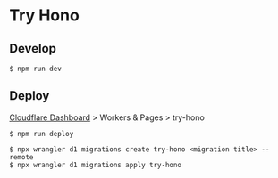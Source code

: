 # Try Hono

## Develop

```console
$ npm run dev
```

## Deploy

[Cloudflare Dashboard](https://dash.cloudflare.com/) > Workers & Pages > try-hono

```console
$ npm run deploy
```

```console
$ npx wrangler d1 migrations create try-hono <migration title> --remote
$ npx wrangler d1 migrations apply try-hono
```

